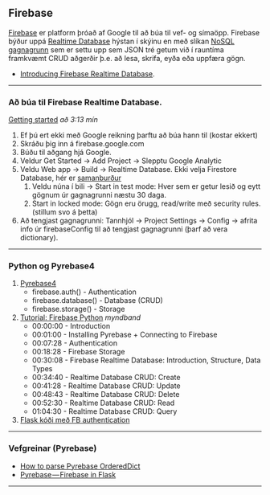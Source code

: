 ## Firebase
[Firebase](https://firebase.google.com/) er platform þróað af Google til að búa til vef- og símaöpp.
Firebase býður uppá [Realtime Database](https://firebase.google.com/docs/database?authuser=0) hýstan í skýinu en með slíkan [NoSQL gagnagrunn](https://www.youtube.com/watch?v=9vBJfrZ8Pv8&ab_channel=CodeFirstwithHala) sem er settu upp sem JSON tré getum við í rauntíma framkvæmt CRUD aðgerðir þ.e. að lesa, skrifa, eyða eða uppfæra gögn. 
- [Introducing Firebase Realtime Database](https://youtu.be/U5aeM5dvUpA).

---

### Að búa til Firebase Realtime Database.

[Getting started](https://www.youtube.com/watch?v=pP7quzFmWBY&ab_channel=Firebase) _að 3:13 mín_


1. Ef þú ert ekki með Google reikning þarftu að búa hann til (kostar ekkert)
1. Skráðu þig inn á firebase.google.com
1. Búðu til aðgang hjá Google.
1. Veldur Get Started -> Add Project -> Slepptu Google Analytic 
1. Veldu Web app -> Build -> Realtime Database. Ekki velja Firestore Database, hér er [samanburður](https://firebase.google.com/docs/database/rtdb-vs-firestore)
   1. Veldu núna í bili -> Start in test mode: Hver sem er getur lesið og eytt gögnum úr gagnagrunni næstu 30 daga.
   1. Start in locked mode: Gögn eru örugg, read/write með security rules. (stillum svo á þetta)
1. Að tengjast gagnagrunni: Tannhjól -> Project Settings -> Config -> afrita info úr firebaseConfig til að tengjast gagnagrunni (þarf að vera dictionary).

---
   
### Python og Pyrebase4 
1. [Pyrebase4](https://github.com/nhorvath/Pyrebase4)  
   - firebase.auth() - Authentication
   - firebase.database() - Database (CRUD)
   - firebase.storage() - Storage
1. [Tutorial: Firebase Python](https://www.youtube.com/watch?v=s-Ga8c3toVY&t=1348s) _myndband_
   - 00:00:00 - Introduction
   - 00:01:00 - Installing Pyrebase + Connecting to Firebase
   - 00:07:28 - Authentication
   - 00:18:28 - Firebase Storage
   - 00:30:08 - Firebase Realtime Database: Introduction, Structure, Data Types
   - 00:34:40 - Realtime Database CRUD: Create
   - 00:41:28 - Realtime Database CRUD: Update
   - 00:48:43 - Realtime Database CRUD: Delete
   - 00:52:30 - Realtime Database CRUD: Read
   - 01:04:30 - Realtime Database CRUD: Query
1. [Flask kóði með FB authentication](https://github.com/vefthroun/Namsefni/blob/main/6-Gagnagrunnur/Firebase/Authenticate/2_auth_flask.py)

---

### Vefgreinar (Pyrebase)

- [How to parse Pyrebase OrderedDict](https://stackoverflow.com/questions/51976401/how-to-parse-pyrebase-ordereddict/51989082)
- [Pyrebase — Firebase in Flask](https://parasmani300.medium.com/pyrebase-firebase-in-flask-d249a065e0df)

---

<!--
1. [Flask app tenging við Firebase gagnagrunn og skrifa/lesa](https://youtu.be/NDCar59xGRI) _(13 mín)_
   - [kóðaskráin í videoinu](https://github.com/vefthroun/Namsefni/blob/main/6-Gagnagrunnur/Firebase/app.py)
   - í sýndarumhverfi (virtual env) þarf að sækja: `pip install pyrebase4`
   - Það þarf einnig að bæta við í `config` heitið á gagnagrunninum:  `"databaseURL": "https://nafnágagnagrunni.firebaseio.com"`
1. [Búa til tóman gagnagrunn](https://youtu.be/6c27DhyWfQI)
1. [html form og Firebase gagnagrunnur (14 mín)](https://youtu.be/wyWal1sG6Ms)
1. [Að sækja gögn úr Firebase gagnagrunn og setja í lista (14 mín)](https://youtu.be/64ocVeKm194)

- [Getting Started with Cloud Firestore with Python](https://www.youtube.com/watch?v=yylnC3dr_no&ab_channel=Firebase)
   - _Admin SDK read/write to Firestore DB: notar server side kóða til að sækja quotes frá REST API og skrifa í gagnagrunn, líka senda notification til notendur_ 
- [How to Get Started with Firebase Using Python](https://www.freecodecamp.org/news/how-to-get-started-with-firebase-using-python/) _CRUD með Admin Database API_ 

-->
